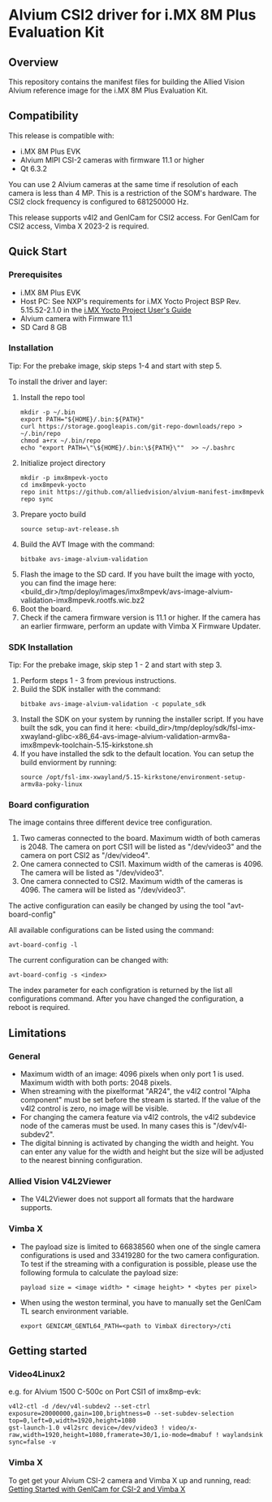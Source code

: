 # Alvium CSI2 driver for i.MX 8M Plus Evaluation Kit

## Overview
This repository contains the manifest files for building the Allied Vision Alvium reference image for the i.MX 8M Plus Evaluation Kit. 

## Compatibility
This release is compatible with:
- i.MX 8M Plus EVK
- Alvium MIPI CSI-2 cameras with firmware 11.1 or higher
- Qt 6.3.2 

You can use 2 Alvium cameras at the same time if resolution of each camera is less than 4 MP. This is a restriction of the SOM's hardware.
The CSI2 clock frequency is configured to 681250000 Hz.

This release supports v4l2 and GenICam for CSI2 access.
For GenICam for CSI2 access, Vimba X 2023-2 is required.


## Quick Start
### Prerequisites
-  i.MX 8M Plus EVK
-  Host PC: See NXP's requirements for i.MX Yocto Project BSP Rev. 5.15.52-2.1.0 in the [i.MX Yocto Project User's Guide](https://www.nxp.com/docs/en/user-guide/IMX_YOCTO_PROJECT_USERS_GUIDE.pdf)
-  Alvium camera with Firmware 11.1
-  SD Card 8 GB

### Installation

Tip: For the prebake image, skip steps 1-4 and start with step 5.

To install the driver and layer:

1. Install the repo tool
    ```shell
    mkdir -p ~/.bin
    export PATH="${HOME}/.bin:${PATH}"
    curl https://storage.googleapis.com/git-repo-downloads/repo > ~/.bin/repo
    chmod a+rx ~/.bin/repo
    echo "export PATH=\"\${HOME}/.bin:\${PATH}\""  >> ~/.bashrc
    ```
2. Initialize project directory
    ```shell
    mkdir -p imx8mpevk-yocto
    cd imx8mpevk-yocto
    repo init https://github.com/alliedvision/alvium-manifest-imx8mpevk
    repo sync
    ```
3. Prepare yocto build
    ```shell
    source setup-avt-release.sh
    ```
4. Build the AVT Image with the command:  
    ```shell
    bitbake avs-image-alvium-validation
    ```
5. Flash the image to the SD card.  If you have built the image with yocto, you can find the image here:
            <build_dir>/tmp/deploy/images/imx8mpevk/avs-image-alvium-validation-imx8mpevk.rootfs.wic.bz2
6. Boot the board.
7. Check if the camera firmware version is 11.1 or higher. If the camera has an earlier firmware, perform an update with Vimba X Firmware Updater.

### SDK Installation

Tip: For the prebake image, skip step 1 - 2 and start with step 3.

1. Perform steps 1 - 3 from previous instructions.
2. Build the SDK installer with the command:
    ```shell
    bitbake avs-image-alvium-validation -c populate_sdk
    ```
3. Install the SDK on your system by running the installer script. If you have built the sdk, you can find it here:
   <build_dir>/tmp/deploy/sdk/fsl-imx-xwayland-glibc-x86_64-avs-image-alvium-validation-armv8a-imx8mpevk-toolchain-5.15-kirkstone.sh
4. If you have installed the sdk to the default location. You can setup the build enviorment by running:
   ```shell
   source /opt/fsl-imx-xwayland/5.15-kirkstone/environment-setup-armv8a-poky-linux 
   ```

### Board configuration
The image contains three different device tree configuration.
1. Two cameras connected to the board. Maximum width of both cameras is 2048. The camera on port CSI1 will be listed as "/dev/video3" and the camera on port CSI2 as "/dev/video4". 
2. One camera connected to CSI1. Maximum width of the cameras is 4096. The camera will be listed as "/dev/video3".
3. One camera connected to CSI2. Maximum width of the cameras is 4096. The camera will be listed as "/dev/video3".

The active configuration can easily be changed by using the tool "avt-board-config"

All available configurations can be listed using the command:
```shell
avt-board-config -l
```
The current configuration can be changed with:
```shell
avt-board-config -s <index>
```
The index parameter for each configration is returned by the list all configurations command.
After you have changed the configuration, a reboot is required. 

## Limitations
### General
-  Maximum width of an image: 4096 pixels when only port 1 is used. Maximum width with both ports: 2048 pixels.
-  When streaming with the pixelformat "AR24", the v4l2 control "Alpha component" must be set before the stream is started. If the value of the v4l2 control is zero, no image will be visible.
-  For changing the camera feature via v4l2 controls, the v4l2 subdevice node of the cameras must be used. In many cases this is "/dev/v4l-subdev2".
-  The digital binning is activated by changing the width and height. You can enter any value for the width and height but the size will be adjusted to the nearest binning configuration.

### Allied Vision V4L2Viewer
- The V4L2Viewer does not support all formats that the hardware supports.

### Vimba X
- The payload size is limited to 66838560 when one of the single camera configurations is used and 33419280 for the two camera configuration. To test if the streaming with a configuration is possible, please use the following formula to calculate the payload size:
    ```
    payload size = <image width> * <image height> * <bytes per pixel>
    ```
- When using the weston terminal, you have to manually set the GenICam TL search environment variable.
    ```shell 
    export GENICAM_GENTL64_PATH=<path to VimbaX directory>/cti
    ```


## Getting started
### Video4Linux2

e.g. for Alvium 1500 C-500c on Port CSI1 of imx8mp-evk:

```shell
v4l2-ctl -d /dev/v4l-subdev2 --set-ctrl exposure=20000000,gain=100,brightness=0 --set-subdev-selection top=0,left=0,width=1920,height=1080
gst-launch-1.0 v4l2src device=/dev/video3 ! video/x-raw,width=1920,height=1080,framerate=30/1,io-mode=dmabuf ! waylandsink sync=false -v
```

### Vimba X
To get get your Alvium CSI-2 camera and Vimba X up and running, read: [Getting Started with GenICam for CSI-2 and Vimba X](https://cdn.alliedvision.com/fileadmin/content/documents/products/software/software/Vimba/appnote/Getting_started_with_GenICam_for_CSI-2_VimbaX.pdf)
                